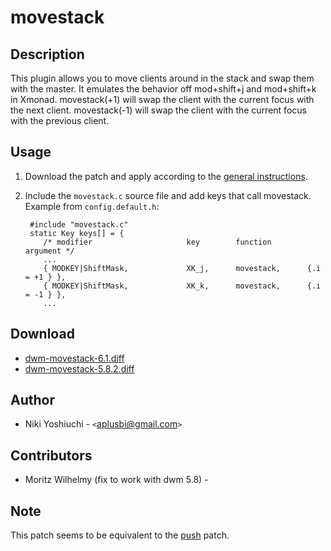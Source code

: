 movestack
=========

Description
-----------
This plugin allows you to move clients around in the stack and swap them with
the master. It emulates the behavior off mod+shift+j and mod+shift+k in Xmonad.
movestack(+1) will swap the client with the current focus with the next client.
movestack(-1) will swap the client with the current focus with the previous
client.

Usage
-----
1. Download the patch and apply according to the [general instructions](../).
2. Include the `movestack.c` source file and add keys that call movestack.
   Example from `config.default.h`:

        #include "movestack.c"
        static Key keys[] = {
	       /* modifier                     key        function        argument */
	       ...
	       { MODKEY|ShiftMask,             XK_j,      movestack,      {.i = +1 } },
	       { MODKEY|ShiftMask,             XK_k,      movestack,      {.i = -1 } },
	       ...

Download
--------
* [dwm-movestack-6.1.diff](dwm-movestack-6.1.diff)
* [dwm-movestack-5.8.2.diff](dwm-movestack-5.8.2.diff)

Author
------
* Niki Yoshiuchi - `<`aplusbi@gmail.com`>`

Contributors
------------
* Moritz Wilhelmy (fix to work with dwm 5.8) - <moritz plus suckless at wzff dot de>

Note
----
This patch seems to be equivalent to the [push](../push/) patch.

